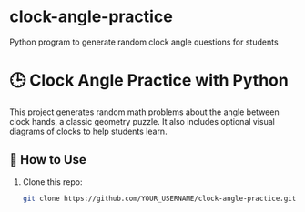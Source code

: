 # clock-angle-practice
Python program to generate random clock angle questions for students
# 🕒 Clock Angle Practice with Python

This project generates random math problems about the angle between clock hands, 
a classic geometry puzzle. It also includes optional visual diagrams of clocks 
to help students learn.

## 🚀 How to Use
1. Clone this repo:
   ```bash
   git clone https://github.com/YOUR_USERNAME/clock-angle-practice.git
